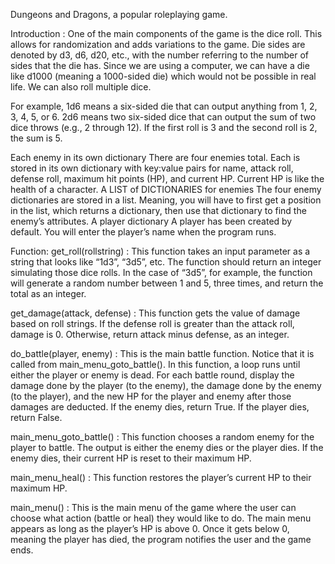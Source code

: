 Dungeons and Dragons, a popular roleplaying game. 

Introduction :
One of the main components of the game is the dice roll. This allows for randomization and adds variations to the game. Die sides are denoted by d3, d6, d20, etc., with the number referring to the number of sides that the die has. Since we are using a computer, we can have a die like d1000 (meaning a 1000-sided die) which would not be possible in real life. We can also roll multiple dice. 

For example, 1d6 means a six-sided die that can output anything from 1, 2, 3, 4, 5, or 6. 
2d6 means two six-sided dice that can output the sum of two dice throws (e.g., 2 through 12). If the first roll is 3 and the second roll is 2, the sum is 5. 


Each enemy in its own dictionary
There are four enemies total. Each is stored in its own dictionary with key:value pairs for name, attack roll, defense roll, maximum hit points (HP), and current HP. Current HP is like the health of a character. 
A LIST of DICTIONARIES for enemies
The four enemy dictionaries are stored in a list. Meaning, you will have to first get a position in the list, which returns a dictionary, then use that dictionary to find the enemy’s attributes. 
A player dictionary
A player has been created by default. You will enter the player’s name when the program runs. 


Function:
get_roll(rollstring) :
This function takes an input parameter as a string that looks like “1d3”, “3d5”, etc. The function should return an integer simulating those dice rolls. In the case of “3d5”, for example, the function will generate a random number between 1 and 5, three times, and return the total as an integer. 

get_damage(attack, defense) :
This function gets the value of damage based on roll strings. If the defense roll is greater than the attack roll, damage is 0. Otherwise, return attack minus defense, as an integer. 

do_battle(player, enemy) :
This is the main battle function. Notice that it is called from main_menu_goto_battle(). In this function, a loop runs until either the player or enemy is dead. For each battle round, display the damage done by the player (to the enemy), the damage done by the enemy (to the player), and the new HP for the player and enemy after those damages are deducted. If the enemy dies, return True. If the player dies, return False. 

main_menu_goto_battle() :
This function chooses a random enemy for the player to battle. The output is either the enemy dies or the player dies. If the enemy dies, their current HP is reset to their maximum HP.

main_menu_heal() :
This function restores the player’s current HP to their maximum HP. 

main_menu() :
This is the main menu of the game where the user can choose what action (battle or heal) they would like to do. The main menu appears as long as the player’s HP is above 0. Once it gets below 0, meaning the player has died, the program notifies the user and the game ends. 
